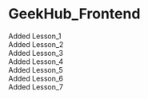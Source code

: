 # GeekHub_Frontend<br>
Added Lesson_1<br>
Added Lesson_2<br>
Added Lesson_3<br>
Added Lesson_4<br>
Added Lesson_5<br>
Added Lesson_6<br>
Added Lesson_7<br>